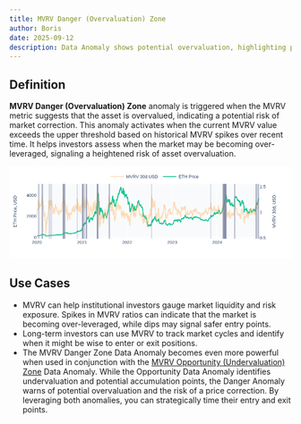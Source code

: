 ```yaml
---
title: MVRV Danger (Overvaluation) Zone
author: Boris
date: 2025-09-12
description: Data Anomaly shows potential overvaluation, highlighting periods of heightened risk for market corrections.
---
```


## Definition

**MVRV Danger (Overvaluation) Zone** anomaly is triggered when the MVRV metric suggests that the asset is overvalued, indicating a potential risk of market correction. This anomaly activates when the current MVRV value exceeds the upper threshold based on historical MVRV spikes over recent time. It helps investors assess when the market may be becoming over-leveraged, signaling a heightened risk of asset overvaluation.

![](image1.png)

## Use Cases

- MVRV can help institutional investors gauge market liquidity and risk exposure. Spikes in MVRV ratios can indicate that the market is becoming over-leveraged, while dips may signal safer entry points.
- Long-term investors can use MVRV to track market cycles and identify when it might be wise to enter or exit positions.
- The MVRV Danger Zone Data Anomaly becomes even more powerful when used in conjunction with the [MVRV Opportunity (Undervaluation) Zone](/data-anomaly/mvrv-opportunity-zone) Data Anomaly. While the Opportunity Data Anomaly identifies undervaluation and potential accumulation points, the Danger Anomaly warns of potential overvaluation and the risk of a price correction. By leveraging both anomalies, you can strategically time their entry and exit points.